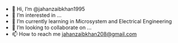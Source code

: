 - 👋 Hi, I’m @jahanzaibkhan1995
- 👀 I’m interested in ...
- 🌱 I’m currently learning in Microsystem and Electrical Engineering
- 💞️ I’m looking to collaborate on ...
- 📫 How to reach me jahanzaibkhan208@gmail.com

<!---
jahanzaibkhan1995/jahanzaibkhan1995 is a ✨ special ✨ repository because its `README.md` (this file) appears on your GitHub profile.
You can click the Preview link to take a look at your changes.
--->
